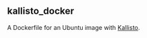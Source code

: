 ## kallisto_docker

A Dockerfile for an Ubuntu image with <a href='https://pachterlab.github.io/kallisto/'>Kallisto</a>.
